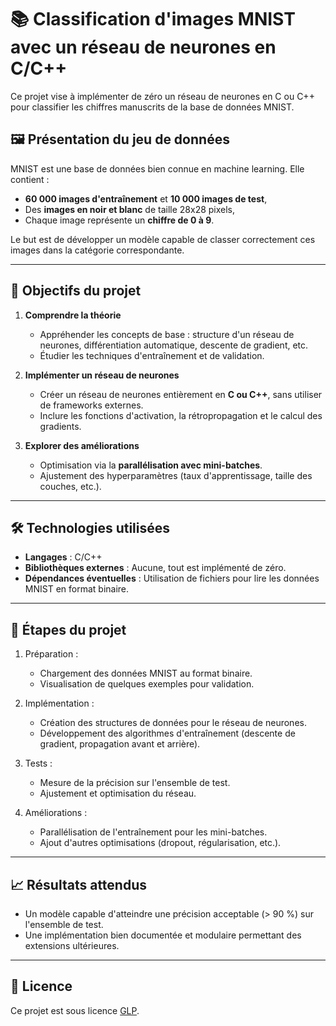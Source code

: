 # 📚 Classification d'images MNIST avec un réseau de neurones en C/C++  

Ce projet vise à implémenter de zéro un réseau de neurones en C ou C++ pour classifier les chiffres manuscrits de la base de données MNIST.

## 🖼️ Présentation du jeu de données  

MNIST est une base de données bien connue en machine learning. Elle contient :  
- **60 000 images d'entraînement** et **10 000 images de test**,  
- Des **images en noir et blanc** de taille 28x28 pixels,  
- Chaque image représente un **chiffre de 0 à 9**.  

Le but est de développer un modèle capable de classer correctement ces images dans la catégorie correspondante.

---

## 🎯 Objectifs du projet  

1. **Comprendre la théorie**  
   - Appréhender les concepts de base : structure d'un réseau de neurones, différentiation automatique, descente de gradient, etc.  
   - Étudier les techniques d'entraînement et de validation.  

2. **Implémenter un réseau de neurones**  
   - Créer un réseau de neurones entièrement en **C ou C++**, sans utiliser de frameworks externes.  
   - Inclure les fonctions d'activation, la rétropropagation et le calcul des gradients.  

3. **Explorer des améliorations**  
   - Optimisation via la **parallélisation avec mini-batches**.  
   - Ajustement des hyperparamètres (taux d'apprentissage, taille des couches, etc.).  

---

## 🛠️ Technologies utilisées  

- **Langages** : C/C++  
- **Bibliothèques externes** : Aucune, tout est implémenté de zéro.  
- **Dépendances éventuelles** : Utilisation de fichiers pour lire les données MNIST en format binaire.  

---

## 🚀 Étapes du projet  

1. Préparation :  
   - Chargement des données MNIST au format binaire.  
   - Visualisation de quelques exemples pour validation.  

2. Implémentation :  
   - Création des structures de données pour le réseau de neurones.  
   - Développement des algorithmes d'entraînement (descente de gradient, propagation avant et arrière).  

3. Tests :  
   - Mesure de la précision sur l'ensemble de test.  
   - Ajustement et optimisation du réseau.  

4. Améliorations :  
   - Parallélisation de l'entraînement pour les mini-batches.  
   - Ajout d'autres optimisations (dropout, régularisation, etc.).

---

## 📈 Résultats attendus  

- Un modèle capable d'atteindre une précision acceptable (> 90 %) sur l'ensemble de test.  
- Une implémentation bien documentée et modulaire permettant des extensions ultérieures.  

---

## 📜 Licence  

Ce projet est sous licence [GLP](LICENSE).
